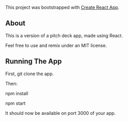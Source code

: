 This project was bootstrapped with [Create React App](https://github.com/facebook/create-react-app).

## About 

This is a version of a pitch deck app, made using React. 

Feel free to use and remix under an MIT license.

## Running The App

First, git clone the app.

Then:

npm install

npm start

It should now be available on port 3000 of your app.
